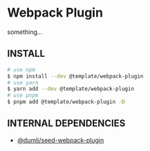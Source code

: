 <!-- This file is dynamically generated. please edit in __readme__ -->

# Webpack Plugin

something...

## INSTALL

```bash
# use npm
$ npm install --dev @template/webpack-plugin
# use yarn
$ yarn add --dev @template/webpack-plugin
# use pnpm
$ pnpm add @template/webpack-plugin -D
```

## INTERNAL DEPENDENCIES

- [@dumlj/seed-webpack-plugin](https://github.com/dumlj/dumlj-build/tree/main/@webpack-plugin/seed-webpack-plugin)
